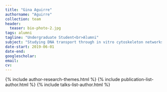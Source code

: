 ```yaml
---
title: "Gina Aguirre"
authorname: "Aguirre"
collection: team
header:
  teaser: bio-photo-2.jpg
tags: alumni
tagline: "Undergraduate Student<br>Alumni"
subject: "Studying DNA transport through in vitro cytoskeleton networks"
date-start: 2019-06-01
date-end: 
googlescholar: 
email: 
cv: 
---
```


<p align= "justify">

{% include author-research-themes.html %}
{% include publication-list-author.html %}
{% include talks-list-author.html %}
